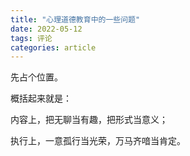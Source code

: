 ```yaml
---
title: "心理道德教育中的一些问题"
date: 2022-05-12
tags: 评论
categories: article
---
```


先占个位置。

概括起来就是：

内容上，把无聊当有趣，把形式当意义；

执行上，一意孤行当光荣，万马齐喑当肯定。
